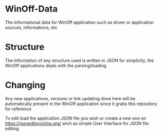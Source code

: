 # WinOff-Data
 The informational data for WinOff application such as driver or application sources, informations, etc

# Structure
 The information of any structure used is written in JSON for simplicity, the WinOff applications deals with the parsing/loading

# Changing
 Any new applications, versions or link updating done here will be automatically present in the WinOff application since it grabs this
 repository for reference
 
 To edit load the application JSON file you wish or create a new one on https://jsoneditoronline.org/ wich as simple 
 User Interface for JSON file editing
